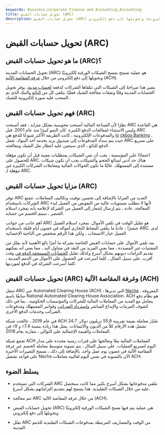 ```yaml
---
keywords: Business,Corporate Finance and Accounting,Accounting
title: تحويل حسابات القبض (ARC)
description: تحويل حسابات القبض (ARC) هي عملية تسمح بمسح الشيكات الورقية إلكترونيًا وتحويلها إلى دفع إلكتروني
---
```


# تحويل حسابات القبض (ARC)
## ما هو تحويل حسابات القبض (ARC)؟

تحويل الحسابات المدينة (ARC) هو عملية تسمح بمسح الشيكات الورقية إلكترونيًا وتحويلها إلى دفع إلكتروني من خلال [غرفة المقاصة الآلية](/ach) (ACH).

يشير هذا صراحةً إلى الشيكات التي تتلقاها الشركات كدفعة [لحساب مدينة](/accountsreceivable). يوفر تحويل الحسابات المدينة وقتًا ونفقات معالجة الشيك فعليًا. يتلقى كل من [البائع](/vendor) والبنك الذي تم السحب عليه صورة إلكترونية للشيك.

## فهم تحويل حسابات القبض (ARC)

نظرًا لأن الصناعة المالية أصبحت محوسبة بشكل متزايد ، فقد أصبحت ARC هي القاعدة وليس الاستثناء لمعالجات الدفع الكبيرة. كان النمو كبيرًا منذ عام 2001. قبل ARC والمدفوعات الإلكترونية ، كانت الطريقة الأكثر شيوعًا للدفع هي [lo](/lockboxbanking) [ckbox Banking](/lockboxbanking) ، حيث يتم سداد المدفوعات إلى صندوق بريد يخدمه أحد البنوك. تعمل ARC على تسريع الدفع للبائع ، الذي سيتعين عليه انتظار نقل الشيك ومعالجته.

اعتمادًا على المؤسسة ، يجب أن تفي الشيكات بمتطلبات معينة قبل أن تكون مؤهلة للحصول على ARC. هناك حد أدنى لمبالغ الحجم والشيكات يجب أن تكون شيكات مستندة إلى المستهلك. غالبًا ما تكون الحوالات المالية ومعاملات الشركات الكبيرة غير مؤهلة لـ ARC.

## مزايا تحويل حسابات القبض (ARC)

توفر ARC العديد من المزايا بالإضافة إلى تحسين توقيت وتكاليف المعاملات. تتمتع الشركات باستخدام ARC لأنها لا تتطلب مستويات عالية من التفويض من العميل لبدء المعالجة. عادة ، يتم إرسال إشعار إلى العميل من الشركة لإعلامه بأنه بمجرد استلام العنصر ، سيتم الخصم من حسابه.

أهم جانب من جوانب ARC هو تقليل الوقت في تلقي الأموال. بمجرد استلام العميل عنصرًا ، عادةً ما يتلقى النشاط التجاري أمواله في غضون أيام قليلة باستخدام ARC. لدى العميل خيار الانسحاب ، ولكن هذا الرقم منخفض من الناحية الإحصائية.

يعد تلقي الأموال على حسابات القبض الخاصة بشركة ما أمرًا بالغ الأهمية لأنه يقلل من المقتنيات غير المسددة ، مما يعني المزيد من النقد في متناول اليد ، مما يعني أنه يمكنهم تقديم التزامات ديونهم بشكل أسرع وكذلك تقليل [الحسابات المستحقة الدفع في](/accountspayable) وقت أقرب. على سبيل المثال ، كلما أسرعت في الحصول على الأموال من الذمم المدينة ، كلما أسرعت الشركة في الدفع لمورديها.

## تحويل حسابات القبض (ARC) وغرفة المقاصة الآلية (ACH)

تنتقل ARC عبر Automated Clearing House (ACH) ، التي تديرها [Nacha](/nacha) ، المعروفة سابقًا باسم National Automated Clearing House Association. ACH هو نظام دفع يتعامل مع العديد من المعاملات المالية للشركات والمؤسسات الحكومية ، بما في ذلك كشوف المرتبات والإيداع المباشر [واسترداد الضرائب](/tax-refund) وفواتير المستهلك ومدفوعات الضرائب وخدمات الدفع الأخرى.

في عام 2019 ، عالجت شبكة ACH 24.7 مليار معاملة بقيمة تقريبية 55.8 تريليون دولار. تشمل هذه الأرقام كلاً من الديون والائتمانات. يمثل هذا زيادة بنسبة 7.4٪ و 9٪ في المعاملات والقيمة الإجمالية على التوالي ، مقارنة بعام 2018.

تجمع شبكة ACH المعاملات المالية معًا وتعالجها على فترات زمنية محددة على مدار اليوم لتسريع العمليات. على سبيل المثال ، يتم تسوية متوسط معاملة الخصم عبر غرفة المقاصة الآلية في غضون يوم عمل واحد. بالإضافة إلى ذلك ، تسمح التغييرات الأخيرة على قواعد تشغيل Nacha الآن بالتسوية في نفس اليوم لغالبية معاملات ACH.

## يسلط الضوء

- الشركات التي تستخدم ARC تتلقى مدفوعاتها بشكل أسرع بكثير مما كانت ستحصل عليه من خلال الشيكات التقليدية. هذا يسمح لهم بتقديم التزاماتهم بشكل أسرع.

- تتم معالجة ARC من خلال غرفة المقاصة الآلية (ACH).

- تحويل حسابات القبض (ARC) هي عملية يتم فيها مسح الشيكات الورقية إلكترونيًا وتحويلها إلى دفع إلكتروني.

- تقلل ARC من الوقت والمصاريف المرتبطة بمدفوعات الشيكات التقليدية للذمم المدينة.

